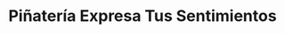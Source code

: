 ---
title: "Piñatería Expresa Tus Sentimientos"
url: /bogota-d-c/pinateria-expresa-tus-sentimientos/
shop: fiesta
---